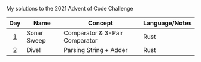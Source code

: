 My solutions to the 2021 Advent of Code Challenge

| Day           | Name                      | Concept                           | Language/Notes |
| :-----------: | ------------------------- | ------------------------------    | -------------- |
| [1](./aoc21/src/day/day_1.rs)    | Sonar Sweep               | Comparator & 3-Pair Comparator    | Rust           |
| [2](./aoc21/src/day/day_2.rs)    | Dive!                     | Parsing String + Adder            | Rust           |
